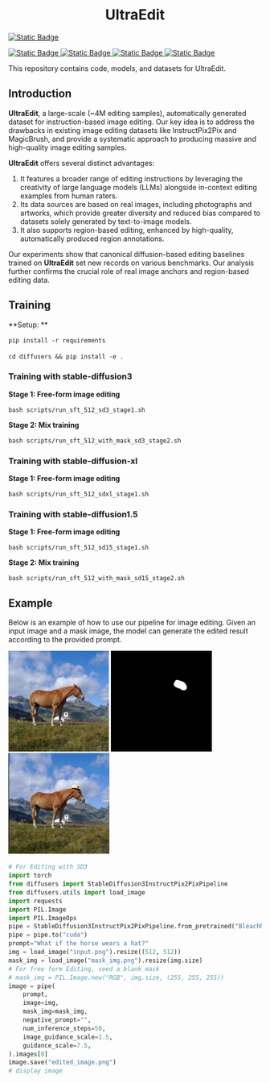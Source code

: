 <h1 align="center">UltraEdit</h1>

<p align="center">

<a href="https://arxiv.org/abs/2407.05282">

<img alt="Static Badge" src="https://img.shields.io/badge/arXiv-2403.06764-red"></a>

<a href="https://huggingface.co/spaces/jeasinema/UltraEdit-SD3">
    <img alt="Static Badge" src="https://img.shields.io/badge/Demo-Gradio-green">
</a>

<a href="https://huggingface.co/datasets/BleachNick/UltraEdit">
    <img alt="Static Badge" src="https://img.shields.io/badge/Dataset-HuggingFace-blue">
</a>

<a href="https://ultra-editing.github.io/">
    <img alt="Static Badge" src="https://img.shields.io/badge/Page-Link-pink">
</a>

<a href="https://huggingface.co/BleachNick/SD3_UltraEdit_w_mask">
    <img alt="Static Badge" src="https://img.shields.io/badge/Model-HuggingFace-yellow">
</a>

</p>

This repository contains code, models, and datasets for UltraEdit.

## Introduction
**UltraEdit**, a large-scale (~4M editing samples), automatically generated dataset for instruction-based image editing. Our key idea is to address the drawbacks in existing image editing datasets like InstructPix2Pix and MagicBrush, and provide a systematic approach to producing massive and high-quality image editing samples. 

**UltraEdit** offers several distinct advantages:  

1. It features a broader range of editing instructions by leveraging the creativity of large language models (LLMs) alongside in-context editing examples from human raters.  
2. Its data sources are based on real images, including photographs and artworks, which provide greater diversity and reduced bias compared to datasets solely generated by text-to-image models.  
3. It also supports region-based editing, enhanced by high-quality, automatically produced region annotations.  

Our experiments show that canonical diffusion-based editing baselines trained on **UltraEdit** set new records on various benchmarks. 
Our analysis further confirms the crucial role of real image anchors and region-based editing data.

## Training

**Setup: ** 

```
pip install -r requirements

cd diffusers && pip install -e .
```

### Training with stable-diffusion3

**Stage 1: Free-form image editing**

```shell
bash scripts/run_sft_512_sd3_stage1.sh
```

**Stage 2: Mix training**

```shell
bash scripts/run_sft_512_with_mask_sd3_stage2.sh
```

### Training with stable-diffusion-xl

**Stage 1: Free-form image editing**

```shell
bash scripts/run_sft_512_sdxl_stage1.sh
```

[//]: # (**Stage 2: Mix training**)

[//]: # ()
[//]: # (```shell)

[//]: # (bash scripts/run_sft_512_with_mask_sd3_stage2.sh)

[//]: # (```)


### Training with stable-diffusion1.5

**Stage 1: Free-form image editing**

```shell
bash scripts/run_sft_512_sd15_stage1.sh
```

**Stage 2: Mix training**

```shell
bash scripts/run_sft_512_with_mask_sd15_stage2.sh
```

## Example
Below is an example of how to use our pipeline for image editing. Given an input image and a mask image, the model can generate the edited result according to the provided prompt.

<p float="left">
  <img src="images/input.png" width="200" />
  <img src="images/mask_img.png" width="200" style="border-left:1px solid black;" />
  <img src="images/editing_result.png" width="200" style="border-left:1px solid black;" />
</p>

```python
# For Editing with SD3
import torch
from diffusers import StableDiffusion3InstructPix2PixPipeline
from diffusers.utils import load_image
import requests
import PIL.Image
import PIL.ImageOps
pipe = StableDiffusion3InstructPix2PixPipeline.from_pretrained("BleachNick/SD3_UltraEdit_w_mask", torch_dtype=torch.float16)
pipe = pipe.to("cuda")
prompt="What if the horse wears a hat?"
img = load_image("input.png").resize((512, 512))
mask_img = load_image("mask_img.png").resize(img.size)
# For free form Editing, seed a blank mask
# mask_img = PIL.Image.new("RGB", img.size, (255, 255, 255))
image = pipe(
    prompt,
    image=img,
    mask_img=mask_img,
    negative_prompt="",
    num_inference_steps=50,
    image_guidance_scale=1.5,
    guidance_scale=7.5,
).images[0]
image.save("edited_image.png")
# display image
```


[//]: # ()
[//]: # (## License)

[//]: # ()
[//]: # (This project is licensed under the terms of the MIT license. See the [LICENSE]&#40;LICENSE.md&#41; file for details.)

[//]: # ()
[//]: # (## Contact)

[//]: # ()
[//]: # (For any questions or issues, please open an issue on GitHub or contact us at support@example.com.)